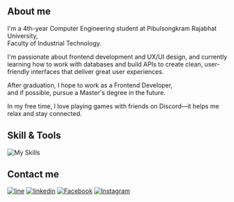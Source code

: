 ## About me

I'm a 4th-year Computer Engineering student at Pibulsongkram Rajabhat University,  
Faculty of Industrial Technology.

I'm passionate about frontend development and UX/UI design, and currently learning how to work with databases and build APIs to create clean, user-friendly interfaces that deliver great user experiences.

After graduation, I hope to work as a Frontend Developer,  
and if possible, pursue a Master's degree in the future.

In my free time, I love playing games with friends on Discord—it helps me relax and stay connected.

## Skill & Tools
![My Skills](https://skillicons.dev/icons?i=html,css,js,ts,react,nextjs,tailwind,flutter,python,c,nodejs,vscode,git,postman,figma&theme=dark)

## Contact me
[![line](https://img.shields.io/badge/LINE-00C300?logo=line&logoColor=fff)][line]
[![linkedin](https://custom-icon-badges.demolab.com/badge/LinkedIn-0a66c2?logo=linkedin-white&logoColor=fff)][linkedin]
[![Facebook](https://img.shields.io/badge/Facebook-0866ff.svg?logo=Facebook&logoColor=white)][fb]
[![Instagram](https://img.shields.io/badge/Instagram-%23E4405F.svg?logo=Instagram&logoColor=white)][ig]

[line]: https://line.me/ti/p/iL7-Z5WV_R  
[fb]: https://www.facebook.com/nontouch.tupkaew.00  
[ig]: https://www.instagram.com/nontouch_tp  
[linkedin]: https://www.linkedin.com/in/nontouch-tupkaew-4238a2369  
